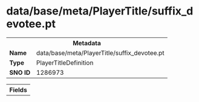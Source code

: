 <h1>data/base/meta/PlayerTitle/suffix_devotee.pt</h1><table><tr><th colspan="100%">Metadata</th></tr><tr><td><b>Name</b></td><td>data/base/meta/PlayerTitle/suffix_devotee.pt</td></tr><tr><td><b>Type</b></td><td>PlayerTitleDefinition</td></tr><tr><td><b>SNO ID</b></td><td>1286973</td></tr></table>

<table><tr><th colspan="100%">Fields</th></tr></table>


